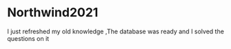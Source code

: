 # Northwind2021
 I just refreshed my old knowledge ,The database was ready and I solved the questions on it
